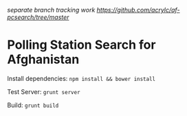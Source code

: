 _separate branch tracking work https://github.com/acrylc/af-pcsearch/tree/master_ 

Polling Station Search for Afghanistan
===========

Install dependencies: `npm install && bower install`

Test Server: `grunt server`

Build: `grunt build`
